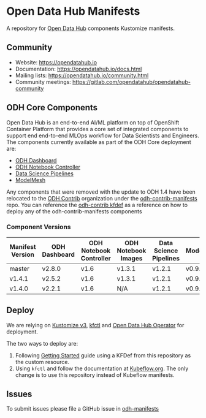 # Open Data Hub Manifests
A repository for [Open Data Hub](https://opendatahub.io) components Kustomize manifests.

## Community

* Website: https://opendatahub.io
* Documentation: https://opendatahub.io/docs.html
* Mailing lists: https://opendatahub.io/community.html
* Community meetings: https://gitlab.com/opendatahub/opendatahub-community

## ODH Core Components

Open Data Hub is an end-to-end AI/ML platform on top of OpenShift Container Platform that provides a core set of integrated components to support end end-to-end MLOps workflow for Data Scientists and Engineers. The components currently available as part of the ODH Core deployment are:

* [ODH Dashboard](odh-dashboard/README.md)
* [ODH Notebook Controller](odh-notebook-controller/README.md)
* [Data Science Pipelines](data-science-pipelines/README.md)
* [ModelMesh](model-mesh/README.md)


Any components that were removed with the update to ODH 1.4 have been relocated to the [ODH Contrib](https://github.com/opendatahub-io-contrib) organization under the [odh-contrib-manifests](https://github.com/opendatahub-io-contrib/odh-contrib-manifests) repo.  You can reference the [odh-contrib kfdef](kfdef/odh-contrib.yaml) as a reference on how to deploy any of the odh-contrib-manifests components

### Component Versions

| Manifest Version | ODH Dashboard | ODH Notebook Controller | ODH Notebook Images | Data Science Pipelines | ModelMesh |
| ---------------- | ------------- | ----------------------- | ------------------- |----------------------- | --------- |
| master | v2.8.0 | v1.6 | v1.3.1 | v1.2.1 | v0.9.0 |
| v1.4.1 | v2.5.2 | v1.6 | v1.3.1 | v1.2.1 | v0.9.0 |
| v1.4.0 | v2.2.1 | v1.6 | N/A | v1.2.1 | v0.9.0 |

## Deploy

We are relying on [Kustomize v3](https://github.com/kubernetes-sigs/kustomize), [kfctl](https://github.com/kubeflow/kfctl) and [Open Data Hub Operator](https://github.com/opendatahub-io/opendatahub-operator/blob/master/operator.md) for deployment.

The two ways to deploy are:

1. Following [Getting Started](http://opendatahub.io/docs/getting-started/quick-installation.html) guide using a KFDef from this repository as the custom resource.
1. Using `kfctl` and follow the documentation at [Kubeflow.org](https://www.kubeflow.org/docs/openshift/). The only change is to use this repository instead of Kubeflow manifests.

## Issues
To submit issues please file a GitHub issue in [odh-manifests](https://github.com/opendatahub-io/odh-manifests/issues)
